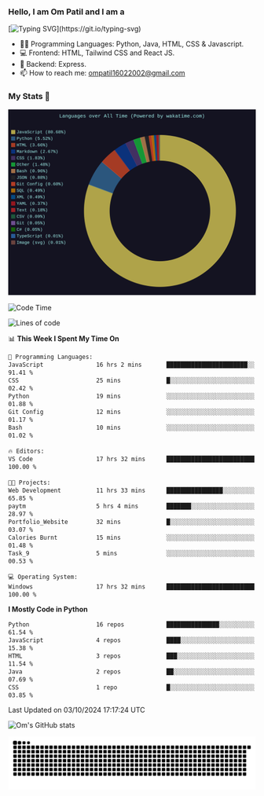 <h3> Hello, I am Om Patil and I am a</h3>

[![Typing SVG](https://readme-typing-svg.demolab.com?font=Fira+Code&pause=1000&color=00F7F6&random=false&width=435&lines=Python+Developer;Full+Stack+Developer;Java+Developmer;Data+Scientist;Machine+Learning+Engineer;Data+Analyst;Python+Developer;)](https://git.io/typing-svg)


- 👨‍💻 Programming Languages: Python, Java, HTML, CSS & Javascript. 
- 💻 Frontend: HTML, Tailwind CSS and React JS.
- 🦄 Backend: Express.
- 📫 How to reach me: ompatil16022002@gmail.com

<h3>My Stats 💯</h3>

<img src="wakatime-stats.svg" alt="Wakatime Stats" width="600"/>

<!--  [![Top Langs](https://github-readme-stats.vercel.app/api/top-langs/?username=9OmP&layout=compact&theme=radical)](https://github.com/anuraghazra/github-readme-stats) -->

<!--START_SECTION:waka-->
![Code Time](http://img.shields.io/badge/Code%20Time-49%20hrs%2040%20mins-blue)

![Lines of code](https://img.shields.io/badge/From%20Hello%20World%20I%27ve%20Written-1.5%20million%20lines%20of%20code-blue)

📊 **This Week I Spent My Time On** 

```text
💬 Programming Languages: 
JavaScript               16 hrs 2 mins       ███████████████████████░░   91.41 % 
CSS                      25 mins             █░░░░░░░░░░░░░░░░░░░░░░░░   02.42 % 
Python                   19 mins             ░░░░░░░░░░░░░░░░░░░░░░░░░   01.88 % 
Git Config               12 mins             ░░░░░░░░░░░░░░░░░░░░░░░░░   01.17 % 
Bash                     10 mins             ░░░░░░░░░░░░░░░░░░░░░░░░░   01.02 % 

🔥 Editors: 
VS Code                  17 hrs 32 mins      █████████████████████████   100.00 % 

🐱‍💻 Projects: 
Web Development          11 hrs 33 mins      ████████████████░░░░░░░░░   65.85 % 
paytm                    5 hrs 4 mins        ███████░░░░░░░░░░░░░░░░░░   28.97 % 
Portfolio_Website        32 mins             █░░░░░░░░░░░░░░░░░░░░░░░░   03.07 % 
Calories Burnt           15 mins             ░░░░░░░░░░░░░░░░░░░░░░░░░   01.48 % 
Task_9                   5 mins              ░░░░░░░░░░░░░░░░░░░░░░░░░   00.53 % 

💻 Operating System: 
Windows                  17 hrs 32 mins      █████████████████████████   100.00 % 
```

**I Mostly Code in Python** 

```text
Python                   16 repos            ███████████████░░░░░░░░░░   61.54 % 
JavaScript               4 repos             ████░░░░░░░░░░░░░░░░░░░░░   15.38 % 
HTML                     3 repos             ███░░░░░░░░░░░░░░░░░░░░░░   11.54 % 
Java                     2 repos             ██░░░░░░░░░░░░░░░░░░░░░░░   07.69 % 
CSS                      1 repo              █░░░░░░░░░░░░░░░░░░░░░░░░   03.85 % 
```




 Last Updated on 03/10/2024 17:17:24 UTC
<!--END_SECTION:waka-->

![Om's GitHub stats](https://github-readme-stats.vercel.app/api?username=9OmP&show_icons=true&theme=radical)

![snake gif](https://github.com/9OmP/9OmP/blob/output/github-contribution-grid-snake-dark.svg)


